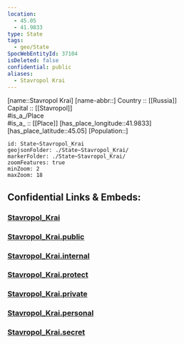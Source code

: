 ```yaml
---
location:
  - 45.05
  - 41.9833
type: State
tags:
  - geo/State
SpocWebEntityId: 37104
isDeleted: false
confidential: public
aliases:
  - Stavropol Krai
---
```

[name::Stavropol Krai] 
[name-abbr::] 
Country :: [[Russia]]  
Capital :: [[Stavropol]]  
#is_a_/Place  
#is_a_ :: [[Place]] 
[has_place_longitude::41.9833] 
[has_place_latitude::45.05] 
[Population::] 



```leaflet
id: State~Stavropol_Krai
geojsonFolder: ./State~Stavropol_Krai/
markerFolder: ./State~Stavropol_Krai/
zoomFeatures: true 
minZoom: 2 
maxZoom: 18
```


## Confidential Links & Embeds: 

### [Stavropol_Krai](/_Standards/Earth/Continent/Europe/Europe~East/Russia/Russia~NorthCaucasus/Stavropol_Krai.md) 

### [Stavropol_Krai.public](/_public/Earth/Continent/Europe/Europe~East/Russia/Russia~NorthCaucasus/Stavropol_Krai.public.md) 

### [Stavropol_Krai.internal](/_internal/Earth/Continent/Europe/Europe~East/Russia/Russia~NorthCaucasus/Stavropol_Krai.internal.md) 

### [Stavropol_Krai.protect](/_protect/Earth/Continent/Europe/Europe~East/Russia/Russia~NorthCaucasus/Stavropol_Krai.protect.md) 

### [Stavropol_Krai.private](/_private/Earth/Continent/Europe/Europe~East/Russia/Russia~NorthCaucasus/Stavropol_Krai.private.md) 

### [Stavropol_Krai.personal](/_personal/Earth/Continent/Europe/Europe~East/Russia/Russia~NorthCaucasus/Stavropol_Krai.personal.md) 

### [Stavropol_Krai.secret](/_secret/Earth/Continent/Europe/Europe~East/Russia/Russia~NorthCaucasus/Stavropol_Krai.secret.md)


